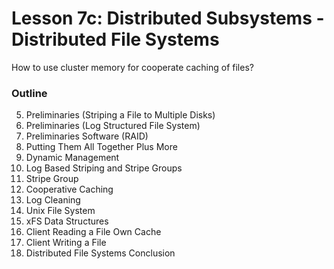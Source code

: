 # Lesson 7c: Distributed Subsystems - Distributed File Systems

How to use cluster memory for cooperate caching of files?

### Outline

5. Preliminaries (Striping a File to Multiple Disks)
6. Preliminaries (Log Structured File System)
7. Preliminaries Software (RAID)
8. Putting Them All Together Plus More
9. Dynamic Management
10. Log Based Striping and Stripe Groups
11. Stripe Group
12. Cooperative Caching
13. Log Cleaning
14. Unix File System
15. xFS Data Structures
16. Client Reading a File Own Cache
17. Client Writing a File
18. Distributed File Systems Conclusion